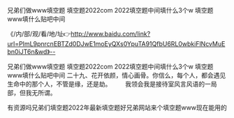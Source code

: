 兄弟们做www填空题
填空题2022com
2022填空题中间填什么3个w
填空题www填什么贴吧中间


《/内/部/观/看/地/址👉http://www.baidu.com/link?url=PImL9pnrcnEBTZd0DJwE1moEyQXs0YpuTA91QfbU6RL0wbkiFlNcvMuEbn0iJT6n&wd》--

兄弟们做www填空题
填空题2022com
2022填空题中间填什么3个w
填空题www填什么贴吧中间
	二十九、花开依颜，情心画骨。你信么，每个人，都会遇见生命中的那个人，不管是缘，还是劫。
　　我领会我是接待室风言风语的一局部，但我无所谓。





有资源吗兄弟们填空题2022年最新填空题好兄弟网站来个填空题www现在能用的
